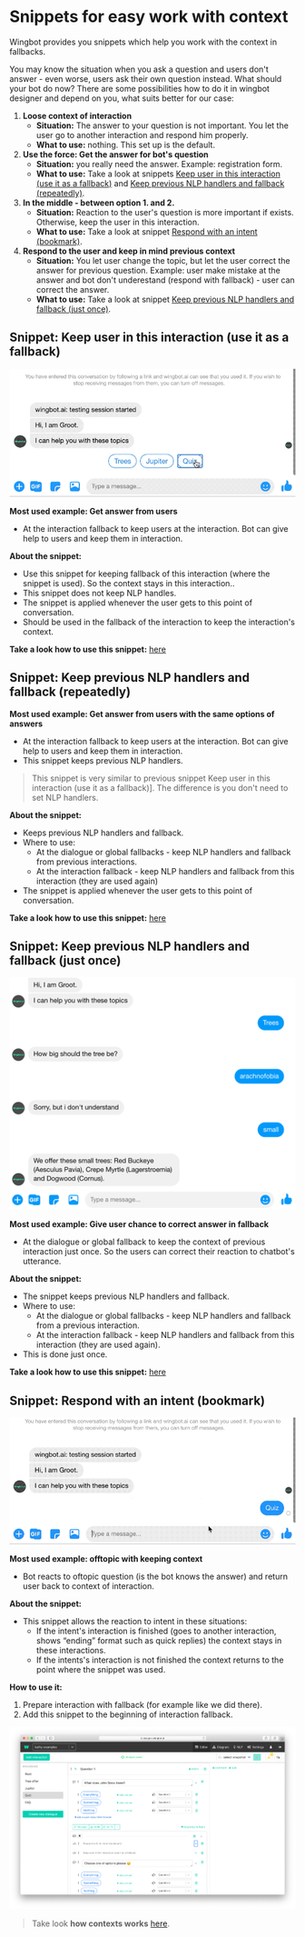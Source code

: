 # Snippets for easy work with context

Wingbot provides you snippets which help you work with the context in fallbacks.

You may know the situation when you ask a question and users don't answer - even worse, users ask their own question instead. What should your bot do now? There are some possibilities how to do it in wingbot designer and depend on you, what suits better for our case:

1. **Loose context of interaction**
    - **Situation:** The answer to your question is not important. You let the user go to another interaction and respond him properly.
    - **What to use:** nothing. This set up is the default.
2. **Use the force: Get the answer for bot's question**
    - **Situation:** you really need the answer. Example: registration form.
    - **What to use:** Take a look at snippets [Keep user in this interaction (use it as a fallback)](#snippet_keep_user_in_this_interaction_use_it_as_a_fallback) and [Keep previous NLP handlers and fallback (repeatedly)](#snippet_keep_previous_NLP_handlers_and_fallback_repeatedly).
3. **In the middle - between option 1. and 2.** 
    - **Situation:** Reaction to the user's question is more important if exists. Otherwise, keep the user in this interaction.
    - **What to use:** Take a look at snippet [Respond with an intent (bookmark)](##snippet_respond_with_an_intent_bookmark).
4. **Respond to the user and keep in mind previous context**
    - **Situation:** You let user change the topic, but let the user correct the answer for previous question. Example: user make mistake at the answer and bot don't underestand (respond with fallback) - user can correct the answer.
    - **What to use:**  Take a look at snippet [Keep previous NLP handlers and fallback (just once)](##snippet_Keep_previous_NLP_handlers_and_fallback_just_once).

## Snippet: Keep user in this interaction (use it as a fallback)

![conversation example](./image_1.gif)

**Most used example: Get answer from users**
- At the interaction fallback to keep users at the interaction. Bot can give help to users and keep them in interaction. 

**About the snippet:**
- Use this snippet for keeping fallback of this interaction (where the snippet is used). So the context stays in this interaction..
- This snippet does not keep NLP handles.
- The snippet is applied whenever the user gets to this point of conversation.
- Should be used in the fallback of the interaction to keep the interaction's context.

**Take a look how to use this snippet:** [here](./../AnswerTheQuestion/AnswerTheQuestion.html)

## Snippet: Keep previous NLP handlers and fallback (repeatedly)

**Most used example: Get answer from users with the same options of answers**
- At the interaction fallback to keep users at the interaction. Bot can give help to users and keep them in interaction. 
- This snippet keeps previous NLP handlers.
> This snippet is very similar to previous snippet Keep user in this interaction (use it as a fallback)]. The difference is you don't need to set NLP handlers.

**About the snippet:**
- Keeps previous NLP handlers and fallback.
- Where to use:
    - At the dialogue or global fallbacks - keep NLP handlers and fallback from previous interactions.
    - At the interaction fallback - keep NLP handlers and fallback from this interaction (they are used again)
- The snippet is applied whenever the user gets to this point of conversation.

**Take a look how to use this snippet:** [here]([here](./../AnswerTheQuestion/AnswerTheQuestion.html))

## Snippet: Keep previous NLP handlers and fallback (just once)

![conversation example](./image1.png)

**Most used example: Give user chance to correct answer in fallback**
- At the dialogue or global fallback to keep the context of previous interaction just once. So the users can correct their reaction to chatbot's utterance.

**About the snippet:**
- The snippet keeps previous NLP handlers and fallback.
- Where to use:
    - At the dialogue or global fallbacks - keep NLP handlers and fallback from a previous interaction.
    - At the interaction fallback - keep NLP handlers and fallback from this interaction (they are used again).
- This is done just once.

**Take a look how to use this snippet:** [here]([here](./../ChanceToCorrectAnswer/ChanceToCorrectAnswer.html))

## Snippet: Respond with an intent (bookmark)

![conversation example 2](./image_2.gif)

**Most used example: offtopic with keeping context**
- Bot reacts to oftopic question (is the bot knows the answer) and return user back to context of interaction.

**About the snippet:**
- This snippet allows the reaction to intent in these situations:
    - If the intent's interaction is finished (goes to another interaction, shows “ending” format such as quick replies) the context stays in these interactions.
    - If the intents's interaction is not finished the context returns to the point where the snippet was used.

**How to use it:**
1. Prepare interaction with fallback (for example like we did there).
2. Add this snippet to the beginning of interaction fallback.

![conversation example](./image3.png)

> Take look **how contexts works** [here](./../keepUserInContext/keepUserInContext.html).